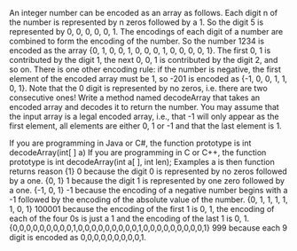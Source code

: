 An integer number can be encoded as an array as follows. Each digit n of the number is represented by n  zeros followed by a 1. So the digit 5 is represented by 0, 0, 0, 0, 0, 1. The encodings of each digit of a  number are combined to form the encoding of the number. So the number 1234 is encoded as the array {0, 1, 0, 0, 1, 0, 0, 0, 1, 0, 0, 0, 0, 1}. The first 0, 1 is contributed by the digit 1, the next 0, 0, 1 is contributed by the digit 2, and so on. 
There is one other encoding rule: if the number is negative, the first element of the encoded array must be 1,  so -201 is encoded as {-1, 0, 0, 1, 1, 0, 1}. Note that the 0 digit is represented by no zeros, i.e. there are  two consecutive ones! 
Write a method named decodeArray that takes an encoded array and decodes it to return the number. 
You may assume that the input array is a legal encoded array, i.e., that -1 will only appear as the first 
element, all elements are either 0, 1 or -1 and that the last element is 1. 

If you are programming in Java or C#, the function prototype is 
int decodeArray(int[ ] a) 
If you are programming in C or C++, the function prototype is 
int decodeArray(int a[ ], int len); 
Examples 
a  is then function  returns  reason 
{1} 0 because the digit 0 is represented by no zeros followed by a one. 
{0, 1} 1 because the digit 1 is represented by one zero followed by a one. 
{-1, 0, 1} -1 because the encoding of a negative number begins with a -1 followed by the encoding of the  absolute  value of the number. 
{0, 1, 1, 1, 1, 1, 0, 1} 100001 because the encoding of the first 1 is 0, 1, the encoding of each of the 
four 0s is just a 1 and the encoding of the last 1 is 0, 1. 
{0,0,0,0,0,0,0,0,0,1,0,0,0,0,0,0,0,0,0,1,0,0,0,0,0,0,0,0,0,1} 999 because each 9 digit is encoded as 
0,0,0,0,0,0,0,0,0,1.
